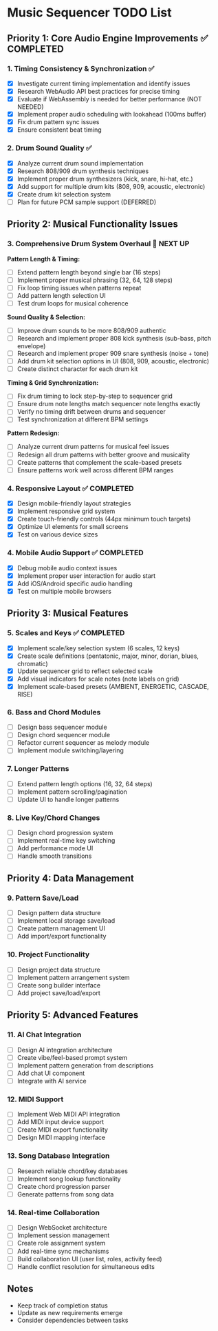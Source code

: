 # Music Sequencer TODO List

## Priority 1: Core Audio Engine Improvements ✅ COMPLETED

### 1. Timing Consistency & Synchronization ✅

- [x] Investigate current timing implementation and identify issues
- [x] Research WebAudio API best practices for precise timing
- [x] Evaluate if WebAssembly is needed for better performance (NOT NEEDED)
- [x] Implement proper audio scheduling with lookahead (100ms buffer)
- [x] Fix drum pattern sync issues
- [x] Ensure consistent beat timing

### 2. Drum Sound Quality ✅

- [x] Analyze current drum sound implementation
- [x] Research 808/909 drum synthesis techniques
- [x] Implement proper drum synthesizers (kick, snare, hi-hat, etc.)
- [x] Add support for multiple drum kits (808, 909, acoustic, electronic)
- [x] Create drum kit selection system
- [ ] Plan for future PCM sample support (DEFERRED)

## Priority 2: Musical Functionality Issues

### 3. Comprehensive Drum System Overhaul 🔄 NEXT UP

**Pattern Length & Timing:**
- [ ] Extend pattern length beyond single bar (16 steps)
- [ ] Implement proper musical phrasing (32, 64, 128 steps)
- [ ] Fix loop timing issues when patterns repeat
- [ ] Add pattern length selection UI
- [ ] Test drum loops for musical coherence

**Sound Quality & Selection:**
- [ ] Improve drum sounds to be more 808/909 authentic
- [ ] Research and implement proper 808 kick synthesis (sub-bass, pitch envelope)
- [ ] Research and implement proper 909 snare synthesis (noise + tone)
- [ ] Add drum kit selection options in UI (808, 909, acoustic, electronic)
- [ ] Create distinct character for each drum kit

**Timing & Grid Synchronization:**
- [ ] Fix drum timing to lock step-by-step to sequencer grid
- [ ] Ensure drum note lengths match sequencer note lengths exactly
- [ ] Verify no timing drift between drums and sequencer
- [ ] Test synchronization at different BPM settings

**Pattern Redesign:**
- [ ] Analyze current drum patterns for musical feel issues
- [ ] Redesign all drum patterns with better groove and musicality
- [ ] Create patterns that complement the scale-based presets
- [ ] Ensure patterns work well across different BPM ranges

### 4. Responsive Layout ✅ COMPLETED

- [x] Design mobile-friendly layout strategies
- [x] Implement responsive grid system
- [x] Create touch-friendly controls (44px minimum touch targets)
- [x] Optimize UI elements for small screens
- [x] Test on various device sizes

### 4. Mobile Audio Support ✅ COMPLETED

- [x] Debug mobile audio context issues
- [x] Implement proper user interaction for audio start
- [x] Add iOS/Android specific audio handling
- [x] Test on multiple mobile browsers

## Priority 3: Musical Features

### 5. Scales and Keys ✅ COMPLETED

- [x] Implement scale/key selection system (6 scales, 12 keys)
- [x] Create scale definitions (pentatonic, major, minor, dorian, blues,
      chromatic)
- [x] Update sequencer grid to reflect selected scale
- [x] Add visual indicators for scale notes (note labels on grid)
- [x] Implement scale-based presets (AMBIENT, ENERGETIC, CASCADE, RISE)

### 6. Bass and Chord Modules

- [ ] Design bass sequencer module
- [ ] Design chord sequencer module
- [ ] Refactor current sequencer as melody module
- [ ] Implement module switching/layering

### 7. Longer Patterns

- [ ] Extend pattern length options (16, 32, 64 steps)
- [ ] Implement pattern scrolling/pagination
- [ ] Update UI to handle longer patterns

### 8. Live Key/Chord Changes

- [ ] Design chord progression system
- [ ] Implement real-time key switching
- [ ] Add performance mode UI
- [ ] Handle smooth transitions

## Priority 4: Data Management

### 9. Pattern Save/Load

- [ ] Design pattern data structure
- [ ] Implement local storage save/load
- [ ] Create pattern management UI
- [ ] Add import/export functionality

### 10. Project Functionality

- [ ] Design project data structure
- [ ] Implement pattern arrangement system
- [ ] Create song builder interface
- [ ] Add project save/load/export

## Priority 5: Advanced Features

### 11. AI Chat Integration

- [ ] Design AI integration architecture
- [ ] Create vibe/feel-based prompt system
- [ ] Implement pattern generation from descriptions
- [ ] Add chat UI component
- [ ] Integrate with AI service

### 12. MIDI Support

- [ ] Implement Web MIDI API integration
- [ ] Add MIDI input device support
- [ ] Create MIDI export functionality
- [ ] Design MIDI mapping interface

### 13. Song Database Integration

- [ ] Research reliable chord/key databases
- [ ] Implement song lookup functionality
- [ ] Create chord progression parser
- [ ] Generate patterns from song data

### 14. Real-time Collaboration

- [ ] Design WebSocket architecture
- [ ] Implement session management
- [ ] Create role assignment system
- [ ] Add real-time sync mechanisms
- [ ] Build collaboration UI (user list, roles, activity feed)
- [ ] Handle conflict resolution for simultaneous edits

## Notes

- Keep track of completion status
- Update as new requirements emerge
- Consider dependencies between tasks
